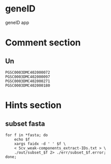 # geneID
geneID app


# Comment section
## Un
```
PGSC0003DMC402000072
PGSC0003DMC402000097
PGSC0003DMC402000271
PGSC0003DMC402000180
```

# Hints section
## subset fasta
```
for f in *fasta; do
    echo $f
    xargs faidx -d ' ' $f \
    < 5cv_weak-components_extract-IDs.txt > \
    ./out/subset_$f 2> ./err/subset_$f.error;
done;
```
